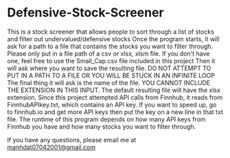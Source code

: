 # Defensive-Stock-Screener
This is a stock screener that allows people to sort through a list of stocks and filter out undervalued/defensive stocks
Once the program starts, it will ask for a path to a file that contains the stocks you want to filter through. Please only put in a file path of a csv or xlsx, xlsm file. If you don't have one, feel free to use the Small_Cap.csv file included in this project
Then it will ask where you want to save the resulting file. DO NOT ATTEMPT TO PUT IN A PATH TO A FILE OR YOU WILL BE STUCK IN AN INFINITE LOOP
The final thing it will ask is the name of the file. YOU CANNOT INCLUDE THE EXTENSION IN THIS INPUT. The default resulting file will have the xlsx extension.
Since this project attempted API calls from Finnhub, it reads from FinnhubAPIkey.txt, which contains an API key. If you want to speed up, go to finnhub.io and get more API keys then put the key on a new line in that txt file.
The runtime of this program depends on how many API keys from Finnhub you have and how many stocks you want to filter through.



If you have any questions, please email me at manhdat07042001@gmail.com
